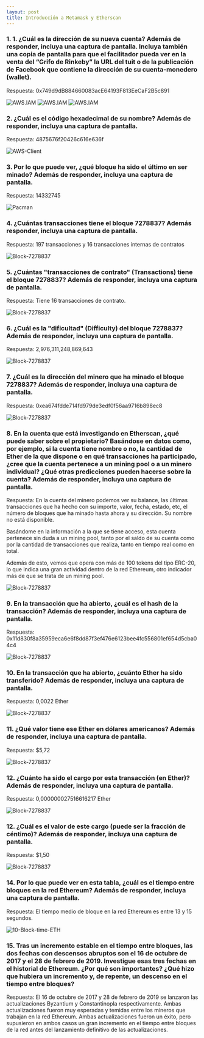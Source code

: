 ```yaml
---
layout: post
title: Introducción a Metamask y Etherscan
---
```


### 1.	1.	¿Cuál es la dirección de su nueva cuenta? Además de responder, incluya una captura de pantalla. Incluya también una copia de pantalla para que el facilitador pueda ver en la venta del “Grifo de Rinkeby” la URL del tuit o de la publicación de Facebook que contiene la dirección de su cuenta-monedero (wallet). 

Respuesta: 0x749d9dB884660083acE64193F813EeCaF2B5c891

![AWS.IAM]({{site.baseurl}}/images/1-Cuenta-Metamask.JPG)
![AWS.IAM]({{site.baseurl}}/images/2-Cuenta-Metamask.JPG)
![AWS.IAM]({{site.baseurl}}/images/3-Rinkeby-Faucet.JPG)


### 2.	¿Cuál es el código hexadecimal de su nombre? Además de responder, incluya una captura de pantalla.

Respuesta: 4875676f20426c616e636f

![AWS-Client]({{site.baseurl}}/images/5-Datos-transaccion-Rinkeby-Hex.JPG)


### 3.	Por lo que puede ver, ¿qué bloque ha sido el último en ser minado? Además de responder, incluya una captura de pantalla. 

Respuesta: 14332745

![Pacman]({{site.baseurl}}/images/6-Latest-block-Etherscan.JPG)


### 4.	¿Cuántas transacciones tiene el bloque 7278837? Además responder, incluya una captura de pantalla. 

Respuesta: 197 transacciones y 16 transacciones internas de contratos

![Block-7278837]({{site.baseurl}}/images/7-Block-7278837.JPG)


### 5.	¿Cuántas "transacciones de contrato" (Transactions) tiene el bloque 7278837? Además de responder, incluya una captura de pantalla. 

Respuesta: Tiene 16 transacciones de contrato. 

![Block-7278837]({{site.baseurl}}/images/7-Block-7278837.JPG)


### 6.	¿Cuál es la "dificultad" (Difficulty) del bloque 7278837? Además de responder, incluya una captura de pantalla. 

Respuesta: 2,976,311,248,869,643 
 
![Block-7278837]({{site.baseurl}}/images/7-Block-7278837.JPG)


### 7.	¿Cuál es la dirección del minero que ha minado el bloque 7278837? Además de responder, incluya una captura de pantalla. 

Respuesta: 0xea674fdde714fd979de3edf0f56aa9716b898ec8
 
![Block-7278837]({{site.baseurl}}/images/7-Block-7278837.JPG)


### 8.	En la cuenta que está investigando en Etherscan, ¿qué puede saber sobre el propietario? Basándose en datos como, por ejemplo, si la cuenta tiene nombre o no, la cantidad de  Ether de la que dispone o en qué transacciones ha participado, ¿cree que la cuenta pertenece a un mining pool o a un minero individual? ¿Qué otras predicciones pueden hacerse sobre la cuenta? Además de responder, incluya una captura de pantalla.  

Respuesta: En la cuenta del minero podemos ver su balance, las últimas transacciones que ha hecho con su importe, valor, fecha, estado, etc, el número de bloques que ha minado hasta ahora y su dirección. Su nombre no está disponible. 

Basándome en la información a la que se tiene acceso, esta cuenta pertenece sin duda a un mining pool, tanto por el saldo de su cuenta como por la cantidad de transacciones que realiza, tanto en tiempo real como en total. 

Además de esto, vemos que opera con más de 100 tokens del tipo ERC-20, lo que indica una gran actividad dentro de la red Ethereum, otro indicador más de que se trata de un mining pool.  

 
![Block-7278837]({{site.baseurl}}/images/8-Analisis-cuenta-Minero.JPG)



### 9.	En la transacción que ha abierto, ¿cuál es el hash de la transacción? Además de responder, incluya una captura de pantalla. 

Respuesta: 0x11d830f8a35959eca6e6f8dd87f3ef476e6123bee4fc556801ef654d5cba04c4
 
![Block-7278837]({{site.baseurl}}/images/9-Hash-Transaction.JPG)


### 10.	En la transacción que ha abierto, ¿cuánto Ether ha sido transferido? Además de responder, incluya una captura de pantalla.

Respuesta: 0,0022 Ether
 
![Block-7278837]({{site.baseurl}}/images/9-Hash-Transaction.JPG)


### 11.	¿Qué valor tiene ese Ether en dólares americanos? Además de responder, incluya una captura de pantalla.

Respuesta: $5,72
 
![Block-7278837]({{site.baseurl}}/images/9-Hash-Transaction.JPG)


### 12.	¿Cuánto ha sido el cargo por esta transacción (en Ether)? Además de responder, incluya una captura de pantalla. 

Respuesta: 0,000000027516616217 Ether
 
![Block-7278837]({{site.baseurl}}/images/9-Hash-Transaction.JPG)


### 12.	¿Cuál es el valor de este cargo (puede ser la fracción de céntimo)? Además de responder, incluya una captura de pantalla. 

Respuesta: $1,50
 
![Block-7278837]({{site.baseurl}}/images/9-Hash-Transaction.JPG)


### 14.	Por lo que puede ver en esta tabla, ¿cuál es el tiempo entre bloques en la red Ethereum? Además de responder, incluya una captura de pantalla.  

Respuesta: El tiempo medio de bloque en la red Ethereum es entre 13 y 15 segundos.
 
![10-Block-time-ETH](https://user-images.githubusercontent.com/87420563/156944886-6542183d-a88f-44cd-9494-9449a4e0afe5.JPG)


### 15.	Tras un incremento estable en el tiempo entre bloques, las dos fechas con descensos abruptos son el 16 de octubre de 2017 y el 28 de febrero de 2019. Investigue esas tres fechas en el historial de Ethereum. ¿Por qué son importantes? ¿Qué hizo que hubiera un incremento y, de repente, un descenso en el tiempo entre bloques?  

Respuesta: El 16 de octubre de 2017 y 28 de febrero de 2019 se lanzaron las actualizaciones Byzantium y Constantinopla respectivamente. Ambas actualizaciones fueron muy esperadas y temidas entre los mineros que trabajan en la red Ethereum. Ambas actualizaciones fueron un éxito, pero supusieron en ambos casos un gran incremento en el tiempo entre bloques de la red antes del lanzamiento definitivo de las actualizaciones. 

